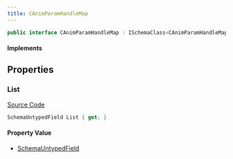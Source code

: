 ```yaml
---
title: CAnimParamHandleMap
---
```


```csharp
public interface CAnimParamHandleMap : ISchemaClass<CAnimParamHandleMap>, ISchemaField, ISchemaClass, INativeHandle
```

#### Implements

## Properties

### List

[Source Code](https://github.com/swiftly-solution/swiftlys2/blob/main/managed/src/SwiftlyS2.Generated/Schemas/Interfaces/CAnimParamHandleMap.cs#L18)

```csharp
SchemaUntypedField List { get; }
```

#### Property Value

- [SchemaUntypedField](/docs/api/shared/schemas/schemauntypedfield)

